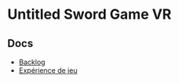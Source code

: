 # Untitled Sword Game VR

## Docs
- [Backlog](docs/backlog.md)
- [Expérience de jeu](docs/game-experience.md)
